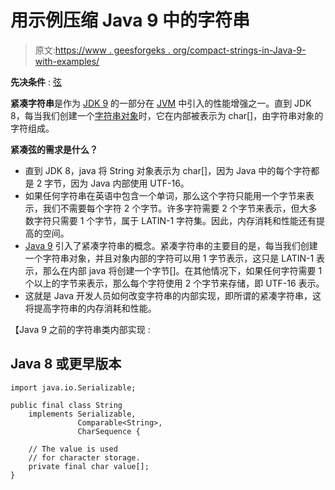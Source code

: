 # 用示例压缩 Java 9 中的字符串

> 原文:[https://www . geesforgeks . org/compact-strings-in-Java-9-with-examples/](https://www.geeksforgeeks.org/compact-strings-in-java-9-with-examples/)

**先决条件** : [弦](https://www.geeksforgeeks.org/strings-in-java/)

**紧凑字符串**是作为 [JDK 9](https://www.geeksforgeeks.org/java-9-features-with-examples/) 的一部分在 [JVM](https://www.geeksforgeeks.org/jvm-works-jvm-architecture/) 中引入的性能增强之一。直到 JDK 8，每当我们创建一个[字符串对象](https://www.geeksforgeeks.org/string-initialization-java-string-literal-vs-string-object/)时，它在内部被表示为 char[]，由字符串对象的字符组成。

**紧凑弦的需求是什么？**

*   直到 JDK 8，java 将 String 对象表示为 char[]，因为 Java 中的每个字符都是 2 字节，因为 Java 内部使用 UTF-16。
*   如果任何字符串在英语中包含一个单词，那么这个字符只能用一个字节来表示，我们不需要每个字符 2 个字节。许多字符需要 2 个字节来表示，但大多数字符只需要 1 个字节，属于 LATIN-1 字符集。因此，内存消耗和性能还有提高的空间。
*   [Java 9](https://www.geeksforgeeks.org/java-9-features-with-examples/) 引入了紧凑字符串的概念。紧凑字符串的主要目的是，每当我们创建一个字符串对象，并且对象内部的字符可以用 1 字节表示，这只是 LATIN-1 表示，那么在内部 java 将创建一个字节[]。在其他情况下，如果任何字符需要 1 个以上的字节来表示，那么每个字符使用 2 个字节来存储，即 UTF-16 表示。
*   这就是 Java 开发人员如何改变字符串的内部实现，即所谓的紧凑字符串，这将提高字符串的内存消耗和性能。

【Java 9 之前的字符串类内部实现 :

## Java 8 或更早版本

```
import java.io.Serializable;

public final class String
    implements Serializable,
               Comparable<String>,
               CharSequence {

    // The value is used
    // for character storage.
    private final char value[];
}
```